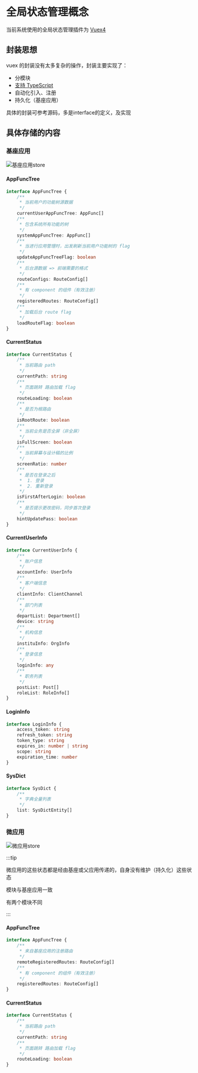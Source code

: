 # 全局状态管理概念

当前系统使用的全局状态管理插件为 [Vuex4](https://vuex.vuejs.org/zh/)

## 封装思想

vuex 的封装没有太多复杂的操作，封装主要实现了：

* 分模块
* [支持 TypeScript](https://vuex.vuejs.org/zh/guide/typescript-support.html)
* 自动化引入、注册
* 持久化（基座应用）

具体的封装可参考源码，多是interface的定义，及实现

## 具体存储的内容

### 基座应用

![基座应用store](/images/realize/基座应用store.png)

#### AppFuncTree

```ts
interface AppFuncTree {
    /**
     * 当前用户的功能树源数据
     */
    currentUserAppFuncTree: AppFunc[]
    /**
     * 包含系统所有功能的树
     */
    systemAppFuncTree: AppFunc[]
    /**
     * 当进行应用管理时，出发刷新当前用户功能树的 flag
     */
    updateAppFuncTreeFlag: boolean
    /**
     * 后台源数据 => 前端需要的格式
     */
    routeConfigs: RouteConfig[]
    /**
     * 有 component 的组件（有效注册）
     */
    registeredRoutes: RouteConfig[]
    /**
     * 加载后台 route flag
     */
    loadRouteFlag: boolean
}
```

#### CurrentStatus

```ts
interface CurrentStatus {
    /**
     * 当前路由 path
     */
    currentPath: string
    /**
     * 页面跳转 路由加载 flag
     */
    routeLoading: boolean
    /**
     * 是否为根路由
     */
    isRootRoute: boolean
    /**
     * 当前业务是否全屏（非全屏）
     */
    isFullScreen: boolean
    /**
     * 当前屏幕与设计稿的比例
     */
    screenRatio: number
    /**
     * 是否在登录之后
     *  1. 登录
     *  2. 重新登录
     */
    isFirstAfterLogin: boolean
    /**
     * 是否提示更改密码，同步首次登录
     */
    hintUpdatePass: boolean
}
```

#### CurrentUserInfo

```ts
interface CurrentUserInfo {
    /**
     * 账户信息
     */
    accountInfo: UserInfo
    /**
     * 客户端信息
     */
    clientInfo: ClientChannel
    /**
     * 部门列表
     */
    departList: Department[]
    device: string
    /**
     * 机构信息
     */
    instituInfo: OrgInfo
    /**
     * 登录信息
     */
    loginInfo: any
    /**
     * 职务列表
     */
    postList: Post[]
    roleList: RoleInfo[]
}
```

#### LoginInfo

```ts
interface LoginInfo {
    access_token: string
    refresh_token: string
    token_type: string
    expires_in: number | string
    scope: string
    expiration_time: number
}
```

#### SysDict

```ts
interface SysDict {
    /**
     * 字典全量列表
     */
    list: SysDictEntity[]
}
```

### 微应用

![微应用store](/images/realize/微应用store.png)

:::tip

微应用的这些状态都是经由基座或父应用传递的，自身没有维护（持久化）这些状态

模块与基座应用一致

有两个模块不同

:::

#### AppFuncTree

```ts
interface AppFuncTree {
    /**
     * 来自基座应用的注册路由
     */
    remoteRegisteredRoutes: RouteConfig[]
    /**
     * 有 component 的组件（有效注册）
     */
    registeredRoutes: RouteConfig[]
}
```

#### CurrentStatus

```ts
interface CurrentStatus {
    /**
     * 当前路由 path
     */
    currentPath: string
    /**
     * 页面跳转 路由加载 flag
     */
    routeLoading: boolean
}
```
